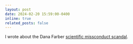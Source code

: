 ```yaml
---
layout: post
date: 2024-02-20 15:59:00-0400
inline: true
related_posts: false
---
```


I wrote about the Dana Farber [scientific missconduct scandal](https://medium.com/@damanrique/what-does-the-dana-farber-misconduct-scandal-reveal-about-scientific-integrity-in-the-xxi-century-326266e42cdc).
